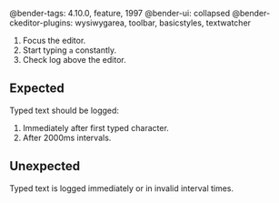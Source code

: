 @bender-tags: 4.10.0, feature, 1997
@bender-ui: collapsed
@bender-ckeditor-plugins: wysiwygarea, toolbar, basicstyles, textwatcher

1. Focus the editor.
1. Start typing `a` constantly.
1. Check log above the editor. 

## Expected

Typed text should be logged:
1. Immediately after first typed character.
1. After 2000ms intervals.


## Unexpected

Typed text is logged immediately or in invalid interval times.
